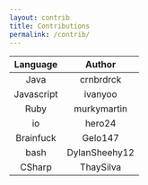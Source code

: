 ```yaml
---
layout: contrib
title: Contributions
permalink: /contrib/
---
```


| Language |    Author    |
|:--------:|:------------:|
|   Java   |   crnbrdrck  |
|Javascript|    ivanyoo   |
|   Ruby   |  murkymartin |
|    io    |    hero24    |
|Brainfuck |    Gelo147   |
|   bash   |DylanSheehy12 |
|  CSharp  |   ThaySilva  |
